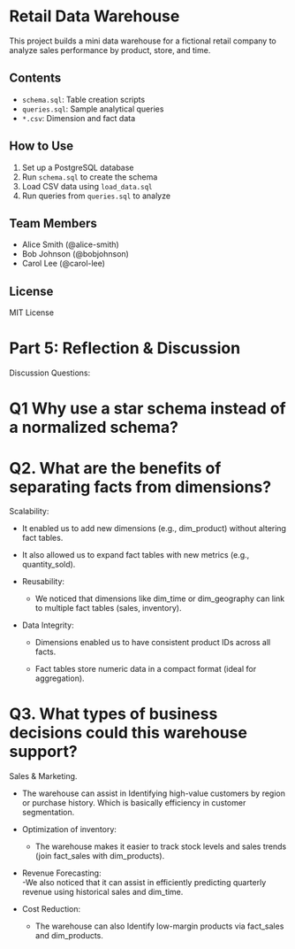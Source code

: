 
# Retail Data Warehouse

This project builds a mini data warehouse for a fictional retail company to analyze sales performance by product, store, and time.

## Contents

- `schema.sql`: Table creation scripts
- `queries.sql`: Sample analytical queries
- `*.csv`: Dimension and fact data

## How to Use

1. Set up a PostgreSQL database
2. Run `schema.sql` to create the schema
3. Load CSV data using `load_data.sql`
4. Run queries from `queries.sql` to analyze

## Team Members

- Alice Smith (@alice-smith)
- Bob Johnson (@bobjohnson)
- Carol Lee (@carol-lee)

## License

MIT License

# Part 5: Reflection & Discussion
Discussion Questions:
# Q1 Why use a star schema instead of a normalized schema?

 
# Q2. What are the benefits of separating facts from dimensions?
Scalability:  
  - It enabled us to add new dimensions (e.g., dim_product) without altering fact tables.  
  - It also allowed us to expand fact tables with new metrics (e.g., quantity_sold).  

- Reusability:  
  - We noticed that dimensions like dim_time or dim_geography can link to multiple fact tables (sales, inventory).  

- Data Integrity:  
  - Dimensions enabled us to have consistent product IDs across all facts.  
  
  - Fact tables store numeric data in a compact format (ideal for aggregation).  




# Q3. What types of business decisions could this warehouse support?
 Sales & Marketing. 
 - The warehouse can assist in Identifying high-value customers by region or purchase history.  Which is basically efficiency in customer segmentation.
  
  
- Optimization of inventory:  
  - The warehouse makes it easier to track stock levels and sales trends (join fact_sales with dim_products).  

 
- Revenue Forecasting:  
  -We also noticed that it can assist in efficiently predicting quarterly revenue using historical sales and dim_time.  


- Cost Reduction:  
  - The warehouse can also Identify low-margin products via fact_sales and dim_products.  


